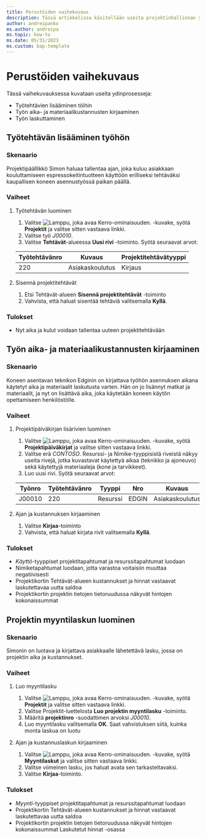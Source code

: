 ```yaml
---
title: Perustöiden vaihekuvaus
description: Tässä artikkelissa käsitellään useita projektinhallinnan ydinprosesseja.
author: andreipanko
ms.author: andreipa
ms.topic: how-to
ms.date: 05/31/2023
ms.custom: bap-template
---
```

# <a name="walkthrough-of-basic-jobs"></a>Perustöiden vaihekuvaus

Tässä vaihekuvauksessa kuvataan useita ydinprosesseja:

- Työtehtävien lisääminen töihin
- Työn aika- ja materiaalikustannusten kirjaaminen
- Työn laskuttaminen

## <a name="adding-a-job-task-to-a-job"></a>Työtehtävän lisääminen työhön

### <a name="scenario"></a>Skenaario

Projektipäällikkö Simon haluaa tallentaa ajan, joka kuluu asiakkaan kouluttamiseen espressokeitintuotteen käyttöön erilliseksi tehtäväksi kaupallisen koneen asennustyössä paikan päällä.

### <a name="steps"></a>Vaiheet

1. Työtehtävän luominen  

    1. Valitse ![Lamppu, joka avaa Kerro-ominaisuuden.](../../media/ui-search/search_small.png "Kerro, mitä haluat tehdä") -kuvake, syötä **Projektit** ja valitse sitten vastaava linkki.  
    2. Valitse työ *J00010*.
    3. Valitse **Tehtävät**-alueessa **Uusi rivi** -toiminto.  Syötä seuraavat arvot:
 
    |Työtehtävänro|Kuvaus|Projektitehtävätyyppi|
    |------------|-----------|-------------|  
    |220|Asiakaskoulutus|Kirjaus|

2. Sisennä projektitehtävät
   1. Etsi Tehtävät-alueen **Sisennä projektitehtävät** -toiminto
   2. Vahvista, että haluat sisentää tehtäviä valitsemalla **Kyllä**.

### <a name="results"></a>Tulokset

 - Nyt aika ja kulut voidaan tallentaa uuteen projektitehtävään

## <a name="record-time-and-material-expenses-to-a-job"></a>Työn aika- ja materiaalikustannusten kirjaaminen

### <a name="scenario-1"></a>Skenaario

Koneen asentavan teknikon Edginin on kirjattava työhön asennuksen aikana käytetyt aika ja materiaalit laskutusta varten.  Hän on jo lisännyt matkat ja materiaalit, ja nyt on lisättävä aika, joka käytetään koneen käytön opettamiseen henkilöstölle.

### <a name="steps-1"></a>Vaiheet

1. Projektipäiväkirjan lisärivien luominen

    1. Valitse ![Lamppu, joka avaa Kerro-ominaisuuden.](../../media/ui-search/search_small.png "Kerro, mitä haluat tehdä") -kuvake, syötä **Projektipäiväkirjat** ja valitse sitten vastaava linkki.  
    2. Valitse erä *CONTOSO*.  Resurssi- ja Nimike-tyyppisistä riveistä näkyy useita rivejä, jotka kuvastavat käytettyä aikaa (teknikko ja ajoneuvo) sekä käytettyjä materiaaleja (kone ja tarvikkeet).
    3. Luo uusi rivi. Syötä seuraavat arvot:
 
    |Työnro|Työtehtävänro|Tyyppi|Nro|Kuvaus|Määrä|
    |-------|------------|----|---|-----------|--------|  
    |J00010|220|Resurssi|EDGIN|Asiakaskoulutus|1|

2. Ajan ja kustannuksen kirjaaminen
   1. Valitse **Kirjaa**-toiminto
   2. Vahvista, että haluat kirjata rivit valitsemalla **Kyllä**.

### <a name="results-1"></a>Tulokset

 - *Käyttö*-tyyppiset projektitapahtumat ja resurssitapahtumat luodaan
 - Nimiketapahtumat luodaan, jotta varastoa voitaisiin muuttaa negatiivisesti
 - Projektikortin Tehtävät-alueen kustannukset ja hinnat vastaavat laskutettavaa uutta saldoa
 - Projektikortin projektin tietojen tietoruudussa näkyvät hintojen kokonaissummat

## <a name="creating-a-sales-invoice-for-a-job"></a>Projektin myyntilaskun luominen

### <a name="scenario-2"></a>Skenaario
Simonin on luotava ja kirjattava asiakkaalle lähetettävä lasku, jossa on projektin aika ja kustannukset.

### <a name="steps-2"></a>Vaiheet
1. Luo myyntilasku

    1. Valitse ![Lamppu, joka avaa Kerro-ominaisuuden.](../../media/ui-search/search_small.png "Kerro, mitä haluat tehdä") -kuvake, syötä **Projektit** ja valitse sitten vastaava linkki.  
    2. Valitse Projektit-luettelosta **Luo projektin myyntilasku** -toiminto.
    3. Määritä **projektinro** -suodattimen arvoksi *J00010*.
    4. Luo myyntilasku valitsemalla **OK**.  Saat vahvistuksen siitä, kuinka monta laskua on luotu

2. Ajan ja kustannuslaskun kirjaaminen
   1. Valitse ![Lamppu, joka avaa Kerro-ominaisuuden.](../../media/ui-search/search_small.png "Kerro, mitä haluat tehdä") -kuvake, syötä **Myyntilaskut** ja valitse sitten vastaava linkki.  
   2. Valitse viimeinen lasku, jos haluat avata sen tarkasteltavaksi.
   3. Valitse **Kirjaa**-toiminto.

### <a name="results-2"></a>Tulokset

 - *Myynti*-tyyppiset projektitapahtumat ja resurssitapahtumat luodaan
 - Projektikortin Tehtävät-alueen kustannukset ja hinnat vastaavat laskutettavaa uutta saldoa
 - Projektikortin projektin tietojen tietoruudussa näkyvät hintojen kokonaissummat Laskutetut hinnat -osassa
